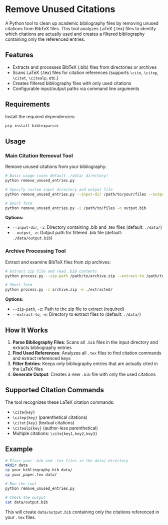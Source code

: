 # Remove Unused Citations

A Python tool to clean up academic bibliography files by removing unused citations from BibTeX files. This tool analyzes LaTeX (.tex) files to identify which citations are actually used and creates a filtered bibliography containing only the referenced entries.

## Features

- Extracts and processes BibTeX (.bib) files from directories or archives
- Scans LaTeX (.tex) files for citation references (supports `\cite`, `\citep`, `\citet`, `\citealp`, etc.)
- Creates filtered bibliography files with only used citations
- Configurable input/output paths via command line arguments

## Requirements

Install the required dependencies:

```bash
pip install bibtexparser
```

## Usage

### Main Citation Removal Tool

Remove unused citations from your bibliography:

```bash
# Basic usage (uses default ./data/ directory)
python remove_unused_entries.py

# Specify custom input directory and output file
python remove_unused_entries.py --input-dir /path/to/your/files --output /path/to/output.bib

# Short form
python remove_unused_entries.py -i /path/to/files -o output.bib
```

**Options:**
- `--input-dir`, `-i`: Directory containing .bib and .tex files (default: `./data/`)
- `--output`, `-o`: Output path for filtered .bib file (default: `./data/output.bib`)

### Archive Processing Tool

Extract and examine BibTeX files from zip archives:

```bash
# Extract zip file and read .bib contents
python process.py --zip-path /path/to/archive.zip --extract-to /path/to/extract/

# Short form
python process.py -z archive.zip -e ./extracted/
```

**Options:**
- `--zip-path`, `-z`: Path to the zip file to extract (required)
- `--extract-to`, `-e`: Directory to extract files to (default: `./data/`)

## How It Works

1. **Parse Bibliography Files**: Scans all `.bib` files in the input directory and extracts bibliography entries
2. **Find Used References**: Analyzes all `.tex` files to find citation commands and extract referenced keys
3. **Filter Entries**: Keeps only bibliography entries that are actually cited in the LaTeX files
4. **Generate Output**: Creates a new `.bib` file with only the used citations

## Supported Citation Commands

The tool recognizes these LaTeX citation commands:
- `\cite{key}`
- `\citep{key}` (parenthetical citations)
- `\citet{key}` (textual citations)
- `\citealp{key}` (author-less parenthetical)
- Multiple citations: `\cite{key1,key2,key3}`

## Example

```bash
# Place your .bib and .tex files in the data/ directory
mkdir data
cp your_bibliography.bib data/
cp your_paper.tex data/

# Run the tool
python remove_unused_entries.py

# Check the output
cat data/output.bib
```

This will create `data/output.bib` containing only the citations referenced in your `.tex` files.